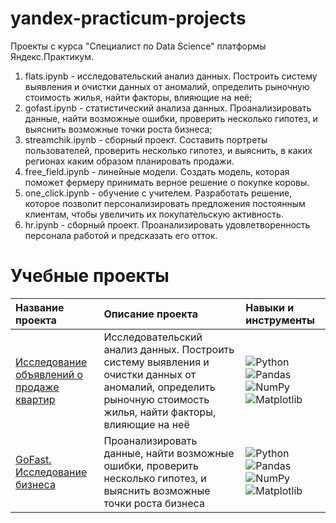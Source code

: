 # yandex-practicum-projects
Проекты с курса "Специалист по Data Science" платформы Яндекс.Практикум.

1. flats.ipynb - исследовательский анализ данных. Построить систему выявления и очистки данных от аномалий, определить рыночную стоимость жилья, найти факторы, влияющие на неё;
2. gofast.ipynb - статистический анализа данных. Проанализировать данные, найти возможные ошибки, проверить несколько гипотез, и выяснить возможные точки роста бизнеса;
3. streamchik.ipynb - сборный проект. Cоставить портреты пользователей, проверить несколько гипотез, и выяснить, в каких регионах каким образом планировать продажи.
4. free_field.ipynb - линейные модели. Создать модель, которая поможет фермеру принимать верное решение о покупке коровы.
5. one_click.ipynb - обучение с учителем. Разработать решение, которое позволит персонализировать предложения постоянным клиентам, чтобы увеличить их покупательскую активность.
6. hr.ipynb - сборный проект. Проанализировать удовлетворенность персонала работой и предсказать его отток.


# Учебные проекты

| Название проекта | Описание проекта | Навыки и инструменты |
| :---------------------- | :---------------------- | :---------------------- |
| [Исследование объявлений о продаже квартир](https://github.com/Aztekk/yandex-practicum-projects/blob/main/flats.ipynb) | Исследовательский анализ данных. Построить систему выявления и очистки данных от аномалий, определить рыночную стоимость жилья, найти факторы, влияющие на неё| <img alt="Python" src="https://img.shields.io/badge/python-%2314354C.svg?style=for-the-badge&logo=python&logoColor=white"/> <img alt="Pandas" src="https://img.shields.io/badge/pandas-%23150458.svg?style=for-the-badge&logo=pandas&logoColor=white" /> <img alt="NumPy" src="https://img.shields.io/badge/numpy-%23013243.svg?style=for-the-badge&logo=numpy&logoColor=white" /> <img alt="Matplotlib" src="https://img.shields.io/badge/Matplotlib-%23ffffff.svg?style=for-the-badge&logo=Matplotlib&logoColor=black" />|
| [GoFast. Исследование бизнеса](https://github.com/Aztekk/yandex-practicum-projects/blob/main/gofast.ipynb) | Проанализировать данные, найти возможные ошибки, проверить несколько гипотез, и выяснить возможные точки роста бизнеса| <img alt="Python" src="https://img.shields.io/badge/python-%2314354C.svg?style=for-the-badge&logo=python&logoColor=white"/> <img alt="Pandas" src="https://img.shields.io/badge/pandas-%23150458.svg?style=for-the-badge&logo=pandas&logoColor=white" /> <img alt="NumPy" src="https://img.shields.io/badge/numpy-%23013243.svg?style=for-the-badge&logo=numpy&logoColor=white" /> <img alt="Matplotlib" src="https://img.shields.io/badge/Matplotlib-%23ffffff.svg?style=for-the-badge&logo=Matplotlib&logoColor=black" />|
